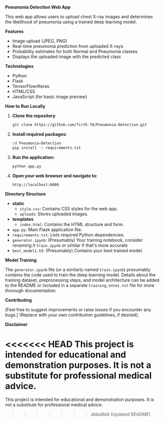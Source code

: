 **Pneumonia Detection Web App**

This web app allows users to upload chest X-ray images and determines the likelihood of pneumonia using a trained deep learning model.

**Features**

*   Image upload (JPEG, PNG)
*   Real-time pneumonia prediction from uploaded X-rays
*   Probability estimates for both Normal and Pneumonia classes
*   Displays the uploaded image with the predicted class

**Technologies**

*   Python
*   Flask
*   TensorFlow/Keras
*   HTML/CSS
*   JavaScript (for basic image preview)

**How to Run Locally**

1.  **Clone the repository**

    ```bash
    git clone https://github.com/Tirth-70/Pneumonia-Detection.git
    ```

2.  **Install required packages:**

    ```bash
    cd Pneumonia-Detection
    pip install -r requirements.txt
    ```

3.  **Run the application:**

    ```bash
    python app.py
    ```

4.  **Open your web browser and navigate to:**

    ```
    http://localhost:8080 
    ```

**Directory Structure**

*   **static**
    *   `style.css`: Contains CSS styles for the web app.
    *   `uploads`: Stores uploaded images.
*   **templates**
    *   `index.html`:  Contains the HTML structure and form.
*   `app.py`:  Main Flask application file.
*   `requirements.txt`:  Lists required Python dependencies. 
*   `generator.ipynb`: (Presumably) Your training notebook, consider renaming it `train.ipynb` or similar if that's more accurate
*   `best_model1.h5`: (Presumably) Contains your best trained model.

**Model Training**

The `generator.ipynb` file (or a similarly named `train.ipynb`) presumably contains the code used to train the deep learning model. Details about the training dataset, preprocessing steps, and model architecture can be added to the README or included in a separate `training_notes.txt` file for more thorough documentation.

**Contributing**

[Feel free to suggest improvements or raise issues if you encounter any bugs.] (Replace with your own contribution guidelines, if desired).

**Disclaimer**

<<<<<<< HEAD
This project is intended for educational and demonstration purposes.  It is not a substitute for professional medical advice.
=======
This project is intended for educational and demonstration purposes.  It is not a substitute for professional medical advice.
>>>>>>> dbba9d4 (Updated README)
